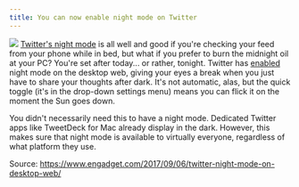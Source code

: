 ```yaml
---
title: You can now enable night mode on Twitter
---
```

![](https://o.aolcdn.com/images/dims?quality=100&image_uri=http%3A%2F%2Fo.aolcdn.com%2Fhss%2Fstorage%2Fmidas%2F624e03932e64f1dd537d53525e0945%2F205637782%2Ftwitter-night-mode-web.jpg&client=cbc79c14efcebee57402&signature=aee590017b9c45076d1cc6fb930baef690e67fc7)
[Twitter's night mode](https://www.engadget.com/2016/08/22/twitter-night-mode-for-ios/) is all well and good if you're checking your feed from your phone while in bed, but what if you prefer to burn the midnight oil at your PC? You're set after today... or rather, tonight. Twitter has [enabled](https://twitter.com/TwitterSupport/status/905477696360112129) night mode on the desktop web, giving your eyes a break when you just have to share your thoughts after dark. It's not automatic, alas, but the quick toggle \(it's in the drop-down settings menu\) means you can flick it on the moment the Sun goes down.

You didn't necessarily need this to have a night mode. Dedicated Twitter apps like TweetDeck for Mac already display in the dark. However, this makes sure that night mode is available to virtually everyone, regardless of what platform they use.

Source: https://www.engadget.com/2017/09/06/twitter-night-mode-on-desktop-web/